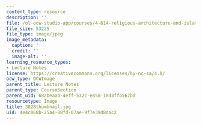 ```yaml
---
content_type: resource
description: ''
file: /ol-ocw-studio-app/courses/4-614-religious-architecture-and-islamic-cultures-fall-2002/4e4c068b25a408fd07ae9f7e39d8dac2_3028thumbnail.jpg
file_size: 53225
file_type: image/jpeg
image_metadata:
  caption: ''
  credit: ''
  image-alt: ''
learning_resource_types:
- Lecture Notes
license: https://creativecommons.org/licenses/by-nc-sa/4.0/
ocw_type: OCWImage
parent_title: Lecture Notes
parent_type: CourseSection
parent_uid: 68abeaab-4eff-532c-e858-18d3ffb567bd
resourcetype: Image
title: 3028thumbnail.jpg
uid: 4e4c068b-25a4-08fd-07ae-9f7e39d8dac2
---
```

